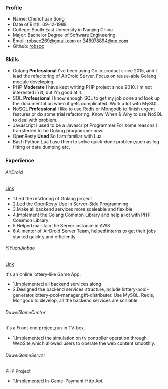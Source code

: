### Profile

* Name: Chenchuan Song
* Date of Birth: 09-12-1988
* College: South East University in Nanjing China
* Major: Bachelor Degree of Software Engineering
* Email: robscc269@gmail.com or 346078894@qq.com
* Github: [robscc](http://github.com/robscc)

### Skills

- Golang **Professional** I've been using Go in product since 2015, and I lead the refactoring of AirDroid Server. Focus on reuse-able Golang module developing.
- PHP **Moderate** I have kept writing PHP project since 2010. I'm not interested in it, but I'm good at it.
- SQL **Professional** I know enough SQL to get my job done and look up the documentation when it gets complicated. Work a lot with MySQL.
- NoSQL **Professional** I like to use Redis or Mongodb to finish urgent features or do some trial refactoring. Know When & Why to use NoSQL to deal with problem.
- Javascript I used to be a Javascript Programmer.For some reasons I transferred to be Golang programmer now.
- OpenResty **Used** So I am familiar with Lua.
- Bash Python Lua I use them to solve quick-done problem,such as log filting or data dumping etc.

### Experience

###### AirDroid

[Link](http://www.airdroid.com)

- 1.Led the refatoring of Golang project
- 2.Led the OpenResty Use in Server-Side Programming
- 3.Make all backend services more scaleable and flexible
- 4.Implement the Golang Common Library and help a lot with PHP Common Library
- 5.Helped maintain the Server instance in AWS
- 6.A mentor of AirDroid Server Team, helped interns to get their jobs started quickly and efficiently.

###### YiYuanJinbao

[Link](http://www.yyjinbao.com)

It's an online lottery-like Game App.

- 1.Implemented all backend services along 
- 2.Designed the backend services structure,include lottery-pool-generator,lottery-pool-manager,gift-distributer. Use MySQL, Redis, Mongodb to develop, all the backend services are scalable.

###### DuweiGameCenter

It's a Front-end project,run in TV-box.

- 1.Implemented the simulation on tv controller operation through WebSite,which allowed users to operate the web content smoothly.

###### DuweiGameServer

PHP Project

- 1.Implemented In-Game-Payment Http Api.



